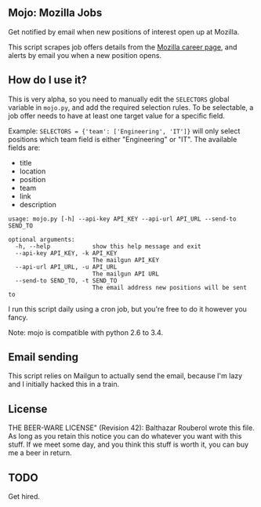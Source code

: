 ## Mojo: Mozilla Jobs

Get notified by email when new positions of interest open up at Mozilla.

This script scrapes job offers details from the [Mozilla career page](http://careers.mozilla.org/en-US/listings), and alerts by email you when a new position opens.

## How do I use it?

This is very alpha, so you need to manually edit the ``SELECTORS`` global variable in ``mojo.py``, and add the required selection rules. To be selectable, a job offer needs to have at least one target value for a specific field.

Example: ``SELECTORS = {'team': ['Engineering', 'IT']}`` will only select positions which team field is either "Engineering" or "IT". The available fields are:

- title
- location
- position
- team
- link
- description

```
usage: mojo.py [-h] --api-key API_KEY --api-url API_URL --send-to SEND_TO

optional arguments:
  -h, --help            show this help message and exit
  --api-key API_KEY, -k API_KEY
                        The mailgun API_KEY
  --api-url API_URL, -u API_URL
                        The mailgun API URL
  --send-to SEND_TO, -t SEND_TO
                        The email address new positions will be sent to
```

I run this script daily using a cron job, but you're free to do it however you fancy.

Note: mojo is compatible with python 2.6 to 3.4.

## Email sending

This script relies on Mailgun to actually send the email, because I'm lazy and I initially hacked this in a train.

## License

THE BEER-WARE LICENSE" (Revision 42):
Balthazar Rouberol wrote this file.  As long as you retain this notice you
can do whatever you want with this stuff. If we meet some day, and you think
this stuff is worth it, you can buy me a beer in return.

## TODO

Get hired.
